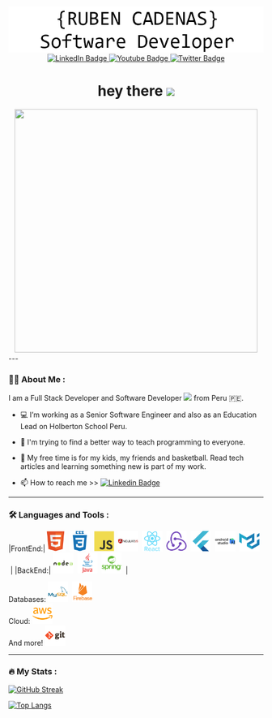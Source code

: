 <div id="header" align="center">
  <img src="https://github.com/rubencadur/rubencadur/blob/0ccbcd55f2fa4a70a3ad7f8ddc93a07996d56f8f/rubencadenas_logo.png" width="622"/>
  
  <div id="badges">
    <a href="https://www.linkedin.com/in/rubencadenas">
      <img src="https://img.shields.io/badge/LinkedIn-blue?style=for-the-badge&logo=linkedin&logoColor=white" alt="LinkedIn Badge"/>
    </a>
    <a href="https://www.youtube.com/@rubencadur">
      <img src="https://img.shields.io/badge/YouTube-red?style=for-the-badge&logo=youtube&logoColor=white" alt="Youtube Badge"/>
    </a>
    <a href="https://twitter.com/rubencadur">
      <img src="https://img.shields.io/badge/Twitter-blue?style=for-the-badge&logo=twitter&logoColor=white" alt="Twitter Badge"/>
    </a>
  </div>
  
  <h1>
    hey there
    <img src="https://media.giphy.com/media/hvRJCLFzcasrR4ia7z/giphy.gif" width="30px"/>
  </h1>
</div>
<div align="center">
  <img src="https://media.giphy.com/media/xT0Gqn9yuw8hnPGn5K/giphy.gif" width="480" height="480"/>
</div>
---

### :man_technologist: About Me :

I am a Full Stack Developer and Software Developer <img src="https://media.giphy.com/media/WUlplcMpOCEmTGBtBW/giphy.gif" width="30"> from Peru :peru:.

- :computer: I’m working as a Senior Software Engineer and also as an Education Lead on Holberton School Peru.

- :seedling: I'm trying to find a better way to teach programming to everyone.

- :jigsaw: My free time is for my kids, my friends and basketball. Read tech articles and learning something new is part of my work.

- :mailbox: How to reach me >> [![Linkedin Badge](https://img.shields.io/badge/-rubencadur-blue?style=flat&logo=Linkedin&logoColor=white)](https://www.linkedin.com/in/rubencadenas)

---

### :hammer_and_wrench: Languages and Tools :

|FrontEnd:|<img src="https://github.com/devicons/devicon/blob/master/icons/html5/html5-original.svg" title="HTML5" alt="HTML" width="40" height="40"/>&nbsp;  <img src="https://github.com/devicons/devicon/blob/master/icons/css3/css3-plain-wordmark.svg"  title="CSS3" alt="CSS" width="40" height="40"/>&nbsp;  <img src="https://github.com/devicons/devicon/blob/master/icons/javascript/javascript-original.svg" title="JavaScript" alt="JavaScript" width="40" height="40"/>&nbsp;  <!-- bootstrap/bootstrap-original-wordmark.svg -->  <img src="https://github.com/devicons/devicon/blob/master/icons/angularjs/angularjs-original-wordmark.svg" title="Angular" alt="Angular" width="40" height="40"/>&nbsp;  <img src="https://github.com/devicons/devicon/blob/master/icons/react/react-original-wordmark.svg" title="React" alt="React" width="40" height="40"/>&nbsp;  <img src="https://github.com/devicons/devicon/blob/master/icons/redux/redux-original.svg" title="Redux" alt="Redux " width="40" height="40"/>&nbsp;  <img src="https://github.com/devicons/devicon/blob/master/icons/flutter/flutter-original.svg" title="Flutter" alt="Flutter" width="40" height="40"/>&nbsp;  <img src="https://github.com/devicons/devicon/blob/master/icons/androidstudio/androidstudio-original-wordmark.svg" title="Android Studio" alt="Android Studio" width="40" height="40"/>&nbsp;  <img src="https://github.com/devicons/devicon/blob/master/icons/materialui/materialui-original.svg" title="Material UI" alt="Material UI" width="40" height="40"/>&nbsp;|
|BackEnd:|  <img src="https://github.com/devicons/devicon/blob/master/icons/nodejs/nodejs-original-wordmark.svg" title="NodeJS" alt="NodeJS" width="40" height="40"/>&nbsp;  <img src="https://github.com/devicons/devicon/blob/master/icons/java/java-original-wordmark.svg" title="Java" alt="Java" width="40" height="40"/>&nbsp;  <img src="https://github.com/devicons/devicon/blob/master/icons/spring/spring-original-wordmark.svg" title="Spring" alt="Spring" width="40" height="40"/>&nbsp;  <!--   c/c-original.svg  csharp/csharp-original.svg  django/django-plain-wordmark.svg  -->|
<div>
  <span width="100">Databases:</span>
  <img src="https://github.com/devicons/devicon/blob/master/icons/mysql/mysql-original-wordmark.svg" title="MySQL"  alt="MySQL" width="40" height="40"/>&nbsp;
  <img src="https://github.com/devicons/devicon/blob/master/icons/firebase/firebase-plain-wordmark.svg" title="Firebase" alt="Firebase" width="40" height="40"/>&nbsp;
</div>
<div>
  <span width="100">Cloud:</span>
  <img src="https://github.com/devicons/devicon/blob/master/icons/amazonwebservices/amazonwebservices-plain-wordmark.svg" title="AWS" alt="AWS" width="40" height="40"/>&nbsp;
  <!--
  azure/azure-original-wordmark.svg
  digitalocean/digitalocean-original-wordmark.svg
  -->
</div>
<div>
  <span width="100">And more!</span>
  <img src="https://github.com/devicons/devicon/blob/master/icons/git/git-original-wordmark.svg" title="Git" **alt="Git" width="40" height="40"/>
  <!-- 
  bash/bash-original.svg
  apache/apache-original-wordmark.svg
  arduino/arduino-original-wordmark.svg
  bitbucket/bitbucket-original-wordmark.svg
  chrome/chrome-original-wordmark.svg
  composer/composer-original.svg
  debian/debian-original-wordmark.svg
  docker/docker-original-wordmark.svg
  dot-net/dot-net-original-wordmark.svg
  dotnetcore/dotnetcore-original.svg
  express/express-original-wordmark.svg
  facebook/facebook-original.svg
  filezilla/filezilla-plain-wordmark.svg
  firefox/firefox-original-wordmark.svg
  flask/flask-original-wordmark.svg
  gcc/gcc-original.svg
  github/github-original-wordmark.svg
  godot/godot-original-wordmark.svg
  google/google-original-wordmark.svg
  googlecloud/googlecloud-original-wordmark.svg
  graphql/graphql-plain-wordmark.svg
  heroku/heroku-original-wordmark.svg
  ionic/ionic-original-wordmark.svg
  jenkins/jenkins-line.svg
  jira/jira-original-wordmark.svg
  jquery/jquery-original-wordmark.svg
  kotlin/kotlin-original-wordmark.svg
  kubernetes/kubernetes-plain-wordmark.svg
  laravel/laravel-plain-wordmark.svg
  linux/linux-original.svg
  markdown/markdown-original.svg	
  microsoftsqlserver/microsoftsqlserver-plain-wordmark.svg
  mongodb/mongodb-original-wordmark.svg
  msdos/msdos-original.svg
  nextjs/nextjs-original-wordmark.svg
  nginx/nginx-original.svg
  npm/npm-original-wordmark.svg
  nuget/nuget-original-wordmark.svg
  numpy/numpy-original-wordmark.svg
  pandas/pandas-original-wordmark.svg
  php/php-original.svg
  postgresql/postgresql-original-wordmark.svg
  putty/putty-original.svg
  python/python-original-wordmark.svg
  redis/redis-original-wordmark.svg
  selenium/selenium-original.svg
  sqlalchemy/sqlalchemy-original-wordmark.svg
  sqlite/sqlite-original-wordmark.svg
  ssh/ssh-original-wordmark.svg
  symfony/symfony-original-wordmark.svg
  typescript/typescript-original.svg
  ubuntu/ubuntu-plain-wordmark.svg
  unity/unity-original-wordmark.svg
  uwsgi/uwsgi-original.svg
  vagrant/vagrant-original-wordmark.svg
  vim/vim-original.svg
  visualstudio/visualstudio-plain-wordmark.svg
  vscode/vscode-original-wordmark.svg
  vuejs/vuejs-original-wordmark.svg
  -->
</div>

---

### :fire: My Stats :

[![GitHub Streak](http://github-readme-streak-stats.herokuapp.com?user=rubencadur)](https://git.io/streak-stats)

[![Top Langs](https://github-readme-stats.vercel.app/api/top-langs/?username=rubencadur&layout=compact&theme=default )](https://github.com/anuraghazra/github-readme-stats)

